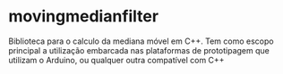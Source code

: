 # movingmedianfilter
Biblioteca para o calculo da mediana móvel em C++. Tem como escopo principal a utilização embarcada nas plataformas de prototipagem que utilizam o Arduino, ou qualquer outra compatível com C++
